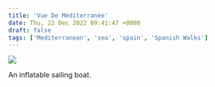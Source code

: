 ```yaml
---
title: 'Vue De Méditerranée'
date: Thu, 22 Dec 2022 09:41:47 +0000
draft: false
tags: ['Mediterranean', 'sea', 'spain', 'Spanish Walks']
---
```


![](https://www.main-vision.com/richard/blog/wp-content/uploads/2022/12/img_4366-1024x768.jpg)

An inflatable sailing boat.